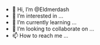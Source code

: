 - 👋 Hi, I’m @Eldmerdash
- 👀 I’m interested in ...
- 🌱 I’m currently learning ...
- 💞️ I’m looking to collaborate on ...
- 📫 How to reach me ...

<!---
Eldmerdash/Eldmerdash is a ✨ special ✨ repository because its `README.md` (this file) appears on your GitHub profile.
You can click the Preview link to take a look at your changes.
--->

